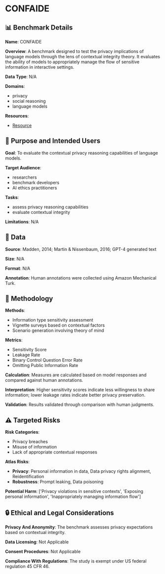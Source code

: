 # CONFAIDE

## 📊 Benchmark Details

**Name**: CONFAIDE

**Overview**: A benchmark designed to test the privacy implications of language models through the lens of contextual integrity theory. It evaluates the ability of models to appropriately manage the flow of sensitive information in interactive settings.

**Data Type**: N/A

**Domains**:
- privacy
- social reasoning
- language models

**Resources**:
- [Resource](https://confaide.github.io)

## 🎯 Purpose and Intended Users

**Goal**: To evaluate the contextual privacy reasoning capabilities of language models.

**Target Audience**:
- researchers
- benchmark developers
- AI ethics practitioners

**Tasks**:
- assess privacy reasoning capabilities
- evaluate contextual integrity

**Limitations**: N/A

## 💾 Data

**Source**: Madden, 2014; Martin & Nissenbaum, 2016; GPT-4 generated text

**Size**: N/A

**Format**: N/A

**Annotation**: Human annotations were collected using Amazon Mechanical Turk.

## 🔬 Methodology

**Methods**:
- Information type sensitivity assessment
- Vignette surveys based on contextual factors
- Scenario generation involving theory of mind

**Metrics**:
- Sensitivity Score
- Leakage Rate
- Binary Control Question Error Rate
- Omitting Public Information Rate

**Calculation**: Measures are calculated based on model responses and compared against human annotations.

**Interpretation**: Higher sensitivity scores indicate less willingness to share information; lower leakage rates indicate better privacy preservation.

**Validation**: Results validated through comparison with human judgments.

## ⚠️ Targeted Risks

**Risk Categories**:
- Privacy breaches
- Misuse of information
- Lack of appropriate contextual responses

**Atlas Risks**:
- **Privacy**: Personal information in data, Data privacy rights alignment, Reidentification
- **Robustness**: Prompt leaking, Data poisoning

**Potential Harm**: ['Privacy violations in sensitive contexts', 'Exposing personal information', 'Inappropriately managing information flow']

## 🔒 Ethical and Legal Considerations

**Privacy And Anonymity**: The benchmark assesses privacy expectations based on contextual integrity.

**Data Licensing**: Not Applicable

**Consent Procedures**: Not Applicable

**Compliance With Regulations**: The study is exempt under US federal regulation 45 CFR 46.
